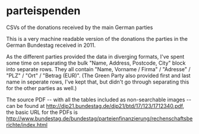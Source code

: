 parteispenden
=============

CSVs of the donations received by the main German parties

This is a very machine readable version of the donations the parties in the German Bundestag received in 2011.

As the different parties provided the data in diverging formats, I've spent some time on separating the bulk "Name, Address, Postcode, City" block into separate rows. They all contain "Name, Vorname / Firma" / "Adresse" / "PLZ" / "Ort" / "Betrag (EUR)". (The Green Party also provided first and last name in seperate rows, I've kept that, but didn't go through separating this for the other parties as well.)

The source PDF -- with all the tables included as non-searchable images -- can be found at http://dip21.bundestag.de/dip21/btd/17/123/1712340.pdf, the basic URL for the PDFs is http://www.bundestag.de/bundestag/parteienfinanzierung/rechenschaftsberichte/index.html
